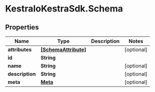 # KestraIoKestraSdk.Schema

## Properties

Name | Type | Description | Notes
------------ | ------------- | ------------- | -------------
**attributes** | [**[SchemaAttribute]**](SchemaAttribute.md) |  | [optional] 
**id** | **String** |  | 
**name** | **String** |  | [optional] 
**description** | **String** |  | [optional] 
**meta** | [**Meta**](Meta.md) |  | [optional] 


